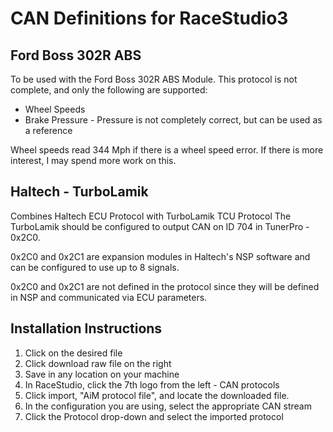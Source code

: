 # CAN Definitions for RaceStudio3

## Ford Boss 302R ABS
To be used with the Ford Boss 302R ABS Module. This protocol is not complete, and only the following are supported:
- Wheel Speeds 
- Brake Pressure - Pressure is not completely correct, but can be used as a reference

Wheel speeds read 344 Mph if there is a wheel speed error. 
If there is more interest, I may spend more work on this. 

## Haltech - TurboLamik
Combines Haltech ECU Protocol with TurboLamik TCU Protocol
The TurboLamik should be configured to output CAN on ID 704 in TunerPro - 0x2C0. 

0x2C0 and 0x2C1 are expansion modules in Haltech's NSP software and can be configured to use up to 8 signals.

0x2C0 and 0x2C1 are not defined in the protocol since they will be defined in NSP and communicated via ECU parameters.

## Installation Instructions
1. Click on the desired file
2. Click download raw file on the right
3. Save in any location on your machine
4. In RaceStudio, click the 7th logo from the left - CAN protocols
5. Click import, "AiM protocol file", and locate the downloaded file.
6. In the configuration you are using, select the appropriate CAN stream
7. Click the Protocol drop-down and select the imported protocol

